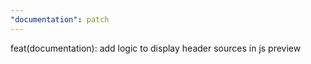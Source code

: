 ```yaml
---
"documentation": patch
---
```


feat(documentation): add logic to display header sources in js preview
